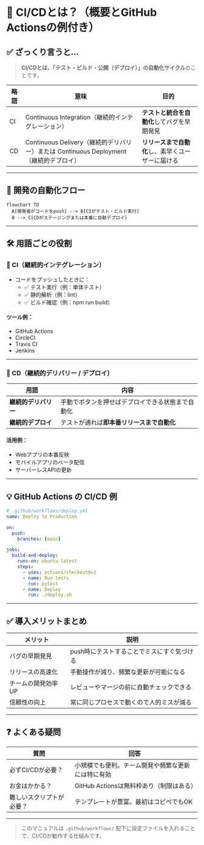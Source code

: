 # 🚀 CI/CDとは？（概要とGitHub Actionsの例付き）

## ✅ ざっくり言うと…
> **CI/CDとは、「テスト・ビルド・公開（デプロイ）」の自動化サイクル**のことです。

| 略語 | 意味              | 目的                                 |
|------|-------------------|--------------------------------------|
| CI   | Continuous Integration（継続的インテグレーション） | **テストと統合を自動化**してバグを早期発見 |
| CD   | Continuous Delivery（継続的デリバリー）または Continuous Deployment（継続的デプロイ） | **リリースまで自動化**し、素早くユーザーに届ける |

---

## 🔁 開発の自動化フロー

```mermaid
flowchart TD
  A[開発者がコードをpush] --> B[CIがテスト・ビルド実行]
  B --> C[CDがステージングまたは本番に自動デプロイ]
```

---

## 🛠️ 用語ごとの役割

### 🧪 CI（継続的インテグレーション）

- コードをプッシュしたときに：
  - ✅ テスト実行（例：単体テスト）
  - ✅ 静的解析（例：lint）
  - ✅ ビルド確認（例：npm run build）

#### ツール例：
- GitHub Actions
- CircleCI
- Travis CI
- Jenkins

---

### 🚚 CD（継続的デリバリー / デプロイ）

| 用語                  | 内容                               |
|-----------------------|------------------------------------|
| **継続的デリバリー**     | 手動でボタンを押せばデプロイできる状態まで自動化 |
| **継続的デプロイ**       | テストが通れば**即本番リリースまで自動化**       |

#### 活用例：
- Webアプリの本番反映
- モバイルアプリのベータ配信
- サーバーレスAPIの更新

---

## 💡 GitHub Actions の CI/CD 例

```yaml
# .github/workflows/deploy.yml
name: Deploy to Production

on:
  push:
    branches: [main]

jobs:
  build-and-deploy:
    runs-on: ubuntu-latest
    steps:
      - uses: actions/checkout@v2
      - name: Run tests
        run: pytest
      - name: Deploy
        run: ./deploy.sh
```

---

## ✅ 導入メリットまとめ

| メリット                         | 説明                                       |
|----------------------------------|--------------------------------------------|
| バグの早期発見                    | push時にテストすることでミスにすぐ気づける       |
| リリースの高速化                  | 手動操作が減り、頻繁な更新が可能になる            |
| チームの開発効率UP                | レビューやマージの前に自動チェックできる         |
| 信頼性の向上                     | 常に同じプロセスで動くので人的ミスが減る         |

---

## ❓ よくある疑問

| 質問                            | 回答                                     |
|---------------------------------|------------------------------------------|
| 必ずCI/CDが必要？               | 小規模でも便利。チーム開発や頻繁な更新には特に有効 |
| お金はかかる？                  | GitHub Actionsは無料枠あり（制限はある）   |
| 難しいスクリプトが必要？         | テンプレートが豊富。最初はコピペでもOK       |

---

> このマニュアルは `.github/workflows/` 配下に設定ファイルを入れることで、CI/CDが動作する仕組みです。